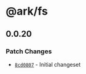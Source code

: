 # @ark/fs

## 0.0.20

### Patch Changes

- [`8cd0807`](https://github.com/arktypeio/arktype/commit/8cd080783fdbd8eefea54d5c04d99cd88b36c0eb) - Initial changeset

